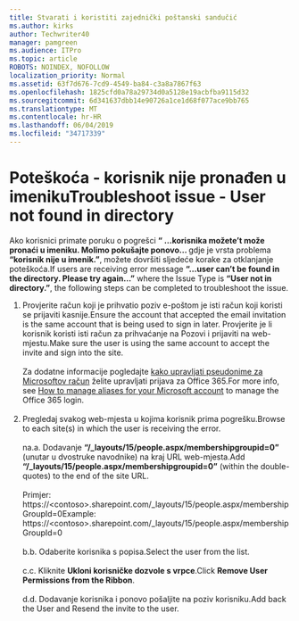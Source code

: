 ```yaml
---
title: Stvarati i koristiti zajednički poštanski sandučić
ms.author: kirks
author: Techwriter40
manager: pamgreen
ms.audience: ITPro
ms.topic: article
ROBOTS: NOINDEX, NOFOLLOW
localization_priority: Normal
ms.assetid: 63f7d676-7cd9-4549-ba84-c3a8a7867f63
ms.openlocfilehash: 1825cfd0a78a29734d0a5128e19acbfba9115d32
ms.sourcegitcommit: 6d341637dbb14e90726a1ce1d68f077ace9bb765
ms.translationtype: MT
ms.contentlocale: hr-HR
ms.lasthandoff: 06/04/2019
ms.locfileid: "34717339"
---
```

# <a name="troubleshoot-issue---user-not-found-in-directory"></a><span data-ttu-id="ae3e0-102">Poteškoća - korisnik nije pronađen u imeniku</span><span class="sxs-lookup"><span data-stu-id="ae3e0-102">Troubleshoot issue - User not found in directory</span></span>

<p><span data-ttu-id="ae3e0-103">Ako korisnici primate poruku o pogrešci <strong> &ldquo; &hellip;korisnika možete&rsquo;t može pronaći u imeniku. Molimo pokušajte ponovo&hellip; </strong> gdje je vrsta problema <strong> &ldquo;korisnik nije u imenik.&rdquo;</strong>, možete dovršiti sljedeće korake za otklanjanje poteškoća.</span><span class="sxs-lookup"><span data-stu-id="ae3e0-103">If users are receiving error message <strong>&ldquo;&hellip;user can&rsquo;t be found in the directory. Please try again&hellip;&rdquo;</strong> where the Issue Type is <strong>&ldquo;User not in directory.&rdquo;</strong>, the following steps can be completed to troubleshoot the issue.</span></span></p> <ol> <li><span data-ttu-id="ae3e0-104">Provjerite račun koji je prihvatio poziv e-poštom je isti račun koji koristi se prijaviti kasnije.</span><span class="sxs-lookup"><span data-stu-id="ae3e0-104">Ensure the account that accepted the email invitation is the same account that is being used to sign in later.</span></span> <span data-ttu-id="ae3e0-105">Provjerite je li korisnik koristi isti račun za prihvaćanje na Pozovi i prijaviti na web-mjestu.</span><span class="sxs-lookup"><span data-stu-id="ae3e0-105">Make sure the user is using the same account to accept the invite and sign into the site.</span></span> <br /><br /><span data-ttu-id="ae3e0-106">Za dodatne informacije pogledajte <a href="https://support.microsoft.com/en-us/help/12407/microsoft-account-how-to-manage-aliases">kako upravljati pseudonime za Microsoftov račun</a> želite upravljati prijava za Office 365.</span><span class="sxs-lookup"><span data-stu-id="ae3e0-106">For more info, see <a href="https://support.microsoft.com/en-us/help/12407/microsoft-account-how-to-manage-aliases">How to manage aliases for your Microsoft account</a> to manage the Office 365 login.</span></span> <br /><br /></li> <li><span data-ttu-id="ae3e0-107">Pregledaj svakog web-mjesta u kojima korisnik prima pogrešku.</span><span class="sxs-lookup"><span data-stu-id="ae3e0-107">Browse to each site(s) in which the user is receiving the error.</span></span> <br /><br /><span data-ttu-id="ae3e0-108">na.</span><span class="sxs-lookup"><span data-stu-id="ae3e0-108">a.</span></span> <span data-ttu-id="ae3e0-109">Dodavanje <strong> &ldquo;/_layouts/15/people.aspx/membershipgroupid=0&rdquo; </strong> (unutar u dvostruke navodnike) na kraj URL web-mjesta.</span><span class="sxs-lookup"><span data-stu-id="ae3e0-109">Add <strong>&ldquo;/_layouts/15/people.aspx/membershipgroupid=0&rdquo;</strong> (within the double-quotes) to the end of the site URL.</span></span> <br /><br /><span data-ttu-id="ae3e0-110">Primjer: https://&lt;contoso&gt;.sharepoint.com/_layouts/15/people.aspx/membershipGroupId=0</span><span class="sxs-lookup"><span data-stu-id="ae3e0-110">Example: https://&lt;contoso&gt;.sharepoint.com/_layouts/15/people.aspx/membershipGroupId=0</span></span> <br /><br /><span data-ttu-id="ae3e0-111">b.</span><span class="sxs-lookup"><span data-stu-id="ae3e0-111">b.</span></span> <span data-ttu-id="ae3e0-112">Odaberite korisnika s popisa.</span><span class="sxs-lookup"><span data-stu-id="ae3e0-112">Select the user from the list.</span></span> <br /><br /><span data-ttu-id="ae3e0-113">c.</span><span class="sxs-lookup"><span data-stu-id="ae3e0-113">c.</span></span> <span data-ttu-id="ae3e0-114">Kliknite <strong>Ukloni korisničke dozvole s vrpce</strong>.</span><span class="sxs-lookup"><span data-stu-id="ae3e0-114">Click <strong>Remove User Permissions from the Ribbon</strong>.</span></span> <br /><br /><span data-ttu-id="ae3e0-115">d.</span><span class="sxs-lookup"><span data-stu-id="ae3e0-115">d.</span></span> <span data-ttu-id="ae3e0-116">Dodavanje korisnika i ponovo pošaljite na poziv korisniku.</span><span class="sxs-lookup"><span data-stu-id="ae3e0-116">Add back the User and Resend the invite to the user.</span></span></li> </ol>

